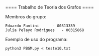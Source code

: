 


==== Trabalho de Teoria dos Grafos ====

Membros do grupo:

	Eduardo Fantini		 - 00313339
	Julia Pelayo Rodrigues	 - 00315868 

Exemplo de uso do programa:
	
	python3 PBGM.py < teste10.txt	

